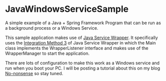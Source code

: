 JavaWindowsServiceSample
========================

A simple example of a Java + Spring Framework Program that can be run as a background process or a Windows Service.

This sample application makes use of [Java Service Wrapper](http://wrapper.tanukisoftware.com). It specifically uses the [Integration Method 3](http://wrapper.tanukisoftware.com/doc/english/integrate-listener.html) of Java Service Wrapper in which the Main class implements the WrapperListener interface and makes use of the WrapperManager to start the application.

There are lots of configuration to make this work as a Windows service and run when you boot your PC. I will be posting a tutorial about this on my blog [No-nonsense](http://benjsicam.me) so stay tuned.
